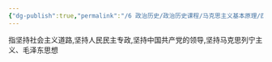 ```yaml
---
{"dg-publish":true,"permalink":"/6 政治历史/政治历史课程/马克思主义基本原理/四项基本原则/","title":"四项基本原则"}
---
```



指坚持社会主义道路,坚持人民民主专政,坚持中国共产党的领导,坚持马克思列宁主义、毛泽东思想